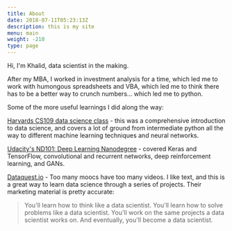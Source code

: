 ```yaml
---
title: About
date: 2018-07-11T05:23:13Z
description: this is my site
menu: main
weight: -210
type: page
---
```


Hi, I'm Khalid, data scientist in the making.

After my MBA, I worked in investment analysis for a time, which led me to work with humongous spreadsheets and VBA, which led me to think there has to be a better way to crunch numbers... which led me to python.

Some of the more useful learnings I did along the way:

[Harvards CS109 data science class](http://khalido.org/posts/harvard-cs109-notes/) - this was a comprehensive introduction to data science, and covers a lot of ground from intermediate python all the way to different machine learning techniques and neural networks.

[Udacity's ND101: Deep Learning Nanodegree](http://khalido.org/posts/udacity-nd101/) - covered Keras and TensorFlow, convolutional and recurrent networks, deep reinforcement learning, and GANs.

[Dataquest.io](https://www.dataquest.io/) - Too many moocs have too many videos. I like text, and this is a great way to learn data science through a series of projects. Their marketing material is pretty accurate:

> You'll learn how to think like a data scientist. You'll learn how to solve problems like a data scientist. You'll work on the same projects a data scientist works on. And eventually, you'll become a data scientist.